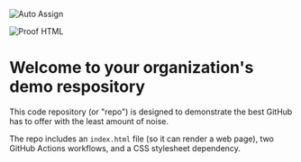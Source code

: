 ![Auto Assign](https://github.com/norsh-org/demo-repository/actions/workflows/auto-assign.yml/badge.svg)

![Proof HTML](https://github.com/norsh-org/demo-repository/actions/workflows/proof-html.yml/badge.svg)

# Welcome to your organization's demo respository
This code repository (or "repo") is designed to demonstrate the best GitHub has to offer with the least amount of noise.

The repo includes an `index.html` file (so it can render a web page), two GitHub Actions workflows, and a CSS stylesheet dependency.
